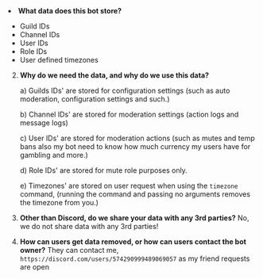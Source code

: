 
<li><strong>What data does this bot store?</strong></li>
</ol>
<ul>
<li>Guild IDs</li>
<li>Channel IDs</li>
<li>User IDs</li>
<li>Role IDs</li>
<li>User defined timezones</li>
</ul>
<ol start="2">
<li>
<p><strong>Why do we need the data, and why do we use this data?</strong></p>
<p>a) Guilds IDs' are stored for configuration settings (such as auto moderation, configuration settings and such.)</p>
<p>b) Channel IDs' are stored for moderation settings (action logs and message logs)</p>
<p>c) User IDs' are stored for moderation actions (such as mutes and temp bans also my bot need to know how much currency my users have for gambling and more.)</p>
<p>d) Role IDs' are stored for mute role purposes only.</p>
<p>e) Timezones' are stored on user request when using the <code>timezone</code> command, (running the command and passing no arguments removes the timezone from you.)</p>
</li>
<li>
<p><strong>Other than Discord, do we share your data with any 3rd parties?</strong>
No, we do not share data with any 3rd parties!</p>
</li>
<li>
<p><strong>How can users get data removed, or how can users contact the bot owner?</strong>
They can contact me, <code>https://discord.com/users/574290999489069057</code> as my friend requests are open</p>
</li>
</ol>
</article>
  </div>
